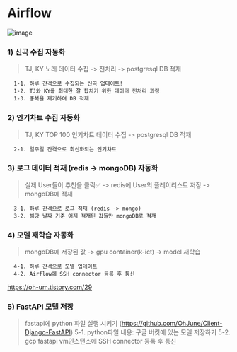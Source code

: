 # Airflow 

![image](https://github.com/OhJune/Airflow/assets/124857930/8f9387b6-5c16-48b9-9bc1-ec3e541c36d5)


### 1) 신곡 수집 자동화
  > TJ, KY 노래 데이터 수집 -> 전처리 -> postgresql DB 적재

      1-1. 하루 간격으로 수집되는 신곡 업데이트! 
      1-2. TJ와 KY를 최대한 잘 합치기 위한 데이터 전처리 과정 
      1-3. 중복을 제거하여 DB 적재
   
### 2) 인기차트 수집 자동화
> TJ, KY TOP 100 인기차트 데이터 수집 -> postgresql DB 적재

      2-1. 일주일 간격으로 최신화되는 인기차트

### 3) 로그 데이터 적재 (redis -> mongoDB) 자동화
> 실제 User들이 추천을 클릭✅ -> redis에 User의 플레이리스트 저장 -> mongoDB에 적재

      3-1. 하루 간격으로 로그 적재 (redis -> mongo)  
      3-2. 해당 날짜 기준 어제 적재된 값들만 mongoDB로 적재

### 4) 모델 재학습 자동화
> mongoDB에 저장된 값 -> gpu container(k-ict) -> model 재학습

      4-1. 하루 간격으로 모델 업데이트
      4-2. Airflow에 SSH connector 등록 후 통신

https://oh-um.tistory.com/29

### 5) FastAPI 모델 저장
> fastapi에 python 파일 실행 시키기 (https://github.com/OhJune/Client-Django-FastAPI) 
      5-1. python파일 내용: 구글 버킷에 있는 모델 저장하기 
      5-2. gcp fastapi vm인스턴스에 SSH connector 등록 후 통신
